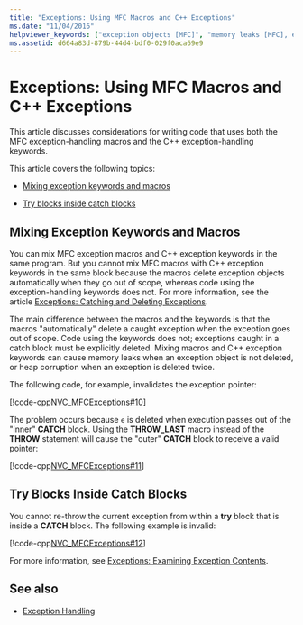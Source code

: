 ```yaml
---
title: "Exceptions: Using MFC Macros and C++ Exceptions"
ms.date: "11/04/2016"
helpviewer_keywords: ["exception objects [MFC]", "memory leaks [MFC], exception object not deleted", "exception handling [MFC], MFC", "try-catch exception handling [MFC], mixing MFC macros and C++ keywords", "exception objects [MFC], deleting", "exceptions [MFC], MFC macros vs. C++ keywords", "catch blocks [MFC], mixed", "exception handling [MFC], mixed-language", "nested try blocks [MFC]", "catch blocks [MFC], explicitly deleting code in", "try-catch exception handling [MFC], nested try blocks", "heap corruption [MFC]", "nested catch blocks [MFC]"]
ms.assetid: d664a83d-879b-44d4-bdf0-029f0aca69e9
---
```

# Exceptions: Using MFC Macros and C++ Exceptions

This article discusses considerations for writing code that uses both the MFC exception-handling macros and the C++ exception-handling keywords.

This article covers the following topics:

- [Mixing exception keywords and macros](#_core_mixing_exception_keywords_and_macros)

- [Try blocks inside catch blocks](#_core_try_blocks_inside_catch_blocks)

##  <a name="_core_mixing_exception_keywords_and_macros"></a> Mixing Exception Keywords and Macros

You can mix MFC exception macros and C++ exception keywords in the same program. But you cannot mix MFC macros with C++ exception keywords in the same block because the macros delete exception objects automatically when they go out of scope, whereas code using the exception-handling keywords does not. For more information, see the article [Exceptions: Catching and Deleting Exceptions](../mfc/exceptions-catching-and-deleting-exceptions.md).

The main difference between the macros and the keywords is that the macros "automatically" delete a caught exception when the exception goes out of scope. Code using the keywords does not; exceptions caught in a catch block must be explicitly deleted. Mixing macros and C++ exception keywords can cause memory leaks when an exception object is not deleted, or heap corruption when an exception is deleted twice.

The following code, for example, invalidates the exception pointer:

[!code-cpp[NVC_MFCExceptions#10](../mfc/codesnippet/cpp/exceptions-using-mfc-macros-and-cpp-exceptions_1.cpp)]

The problem occurs because `e` is deleted when execution passes out of the "inner" **CATCH** block. Using the **THROW_LAST** macro instead of the **THROW** statement will cause the "outer" **CATCH** block to receive a valid pointer:

[!code-cpp[NVC_MFCExceptions#11](../mfc/codesnippet/cpp/exceptions-using-mfc-macros-and-cpp-exceptions_2.cpp)]

##  <a name="_core_try_blocks_inside_catch_blocks"></a> Try Blocks Inside Catch Blocks

You cannot re-throw the current exception from within a **try** block that is inside a **CATCH** block. The following example is invalid:

[!code-cpp[NVC_MFCExceptions#12](../mfc/codesnippet/cpp/exceptions-using-mfc-macros-and-cpp-exceptions_3.cpp)]

For more information, see [Exceptions: Examining Exception Contents](../mfc/exceptions-examining-exception-contents.md).

## See also

- [Exception Handling](../mfc/exception-handling-in-mfc.md)
